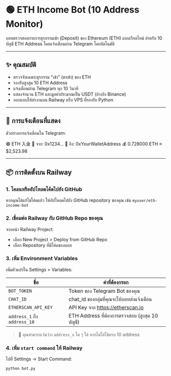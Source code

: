 # 🟢 ETH Income Bot (10 Address Monitor)

บอทตรวจสอบรายการธุรกรรมเข้า (Deposit) ของ Ethereum (ETH) แบบเรียลไทม์ สำหรับ 10 บัญชี ETH Address โดยแจ้งเตือนผ่าน Telegram โดยอัตโนมัติ

---

## ✨ คุณสมบัติ

- ตรวจจับเฉพาะธุรกรรม "เข้า" (ขาเข้า) ของ ETH
- รองรับสูงสุด 10 ETH Address
- แจ้งเตือนผ่าน Telegram ทุก 10 วินาที
- แสดงจำนวน ETH และมูลค่าประมาณเป็น USDT (อ้างอิง Binance)
- ออกแบบให้ทำงานบน Railway หรือ VPS ที่รองรับ Python

---

## 🧾 การแจ้งเตือนที่แสดง

ตัวอย่างการแจ้งเตือนใน Telegram:

🟢 ETH 入金
👤 จาก: 0x1234...
👥 ถึง: 0xYourWalletAddress
💰 0.728000 ETH ≈ $2,523.98


---

## 📦 การติดตั้งบน Railway

### 1. โคลนหรืออัปโหลดโค้ดไปยัง GitHub

หากคุณได้แก้ไขโค้ดแล้ว ให้อัปโหลดไปยัง GitHub repository ของคุณ เช่น `myuser/eth-income-bot`

### 2. เชื่อมต่อ Railway กับ GitHub Repo ของคุณ

จากหน้า Railway Project:
- เลือก New Project > Deploy from GitHub Repo
- เลือก Repository ที่มีโค้ดของบอท

### 3. เพิ่ม Environment Variables

เพิ่มตัวแปรใน Settings > Variables:

| ชื่อ                | ค่าที่ต้องกรอก                         |
|---------------------|----------------------------------------|
| `BOT_TOKEN`         | Token ของ Telegram Bot ของคุณ         |
| `CHAT_ID`           | chat_id ของกลุ่มที่คุณจะให้บอทส่งแจ้งเตือน |
| `ETHERSCAN_API_KEY` | API Key จาก https://etherscan.io      |
| `address_1` ถึง `address_10` | ETH Address ที่ต้องการตรวจสอบ (สูงสุด 10 บัญชี) |

> 🛑 คุณสามารถเว้นว่าง `address_x` ใด ๆ ได้ หากไม่ได้ใช้ครบ 10 address

### 4. เพิ่ม `start command` ให้ Railway

ไปที่ Settings → Start Command:

```bash
python bot.py
